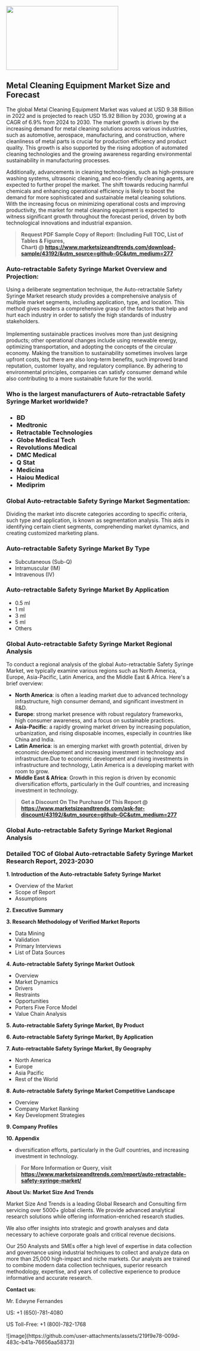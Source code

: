 <p><img class="alignnone size-medium wp-image-20088" src="https://ffe5etoiles.com/wp-content/uploads/2024/12/MST1-300x171.png" alt="" width="300" height="171" /></p><h2>Metal Cleaning Equipment Market Size and Forecast</h2><p>The global Metal Cleaning Equipment Market was valued at USD 9.38 Billion in 2022 and is projected to reach USD 15.92 Billion by 2030, growing at a CAGR of 6.9% from 2024 to 2030. The market growth is driven by the increasing demand for metal cleaning solutions across various industries, such as automotive, aerospace, manufacturing, and construction, where cleanliness of metal parts is crucial for production efficiency and product quality. This growth is also supported by the rising adoption of automated cleaning technologies and the growing awareness regarding environmental sustainability in manufacturing processes.</p><p>Additionally, advancements in cleaning technologies, such as high-pressure washing systems, ultrasonic cleaning, and eco-friendly cleaning agents, are expected to further propel the market. The shift towards reducing harmful chemicals and enhancing operational efficiency is likely to boost the demand for more sophisticated and sustainable metal cleaning solutions. With the increasing focus on minimizing operational costs and improving productivity, the market for metal cleaning equipment is expected to witness significant growth throughout the forecast period, driven by both technological innovations and industrial expansion.</p></p><blockquote id="" class=""><strong>Request PDF Sample Copy of Report: (Including Full TOC, List of Tables &amp; Figures, Chart)&nbsp;@&nbsp;<strong><a href="https://www.marketsizeandtrends.com/download-sample/43192/&utm_source=github-GC&utm_medium=277" target="_blank">https://www.marketsizeandtrends.com/download-sample/43192/&utm_source=github-GC&utm_medium=277</a></strong></strong></blockquote><h3 id="" class="">Auto-retractable Safety Syringe Market&nbsp;Overview and Projection:</h3><p id="" class="">Using a deliberate segmentation technique, the Auto-retractable Safety Syringe Market research study provides a comprehensive analysis of multiple market segments, including application, type, and location. This method gives readers a comprehensive grasp of the factors that help and hurt each industry in order to satisfy the high standards of industry stakeholders. <br /> <br />Implementing sustainable practices involves more than just designing products; other operational changes include using renewable energy, optimizing transportation, and adopting the concepts of the circular economy. Making the transition to sustainability sometimes involves large upfront costs, but there are also long-term benefits, such improved brand reputation, customer loyalty, and regulatory compliance. By adhering to environmental principles, companies can satisfy consumer demand while also contributing to a more sustainable future for the world.</p><h3 id="" class="">Who is the largest manufacturers of&nbsp;Auto-retractable Safety Syringe Market worldwide?</h3><h3 class=""><p><ul><li>BD </li><li> Medtronic </li><li> Retractable Technologies </li><li> Globe Medical Tech </li><li> Revolutions Medical </li><li> DMC Medical </li><li> Q Stat </li><li> Medicina </li><li> Haiou Medical </li><li> Mediprim</li></ul></p></h3><h3 id="" class="">Global&nbsp;Auto-retractable Safety Syringe Market Segmentation:</h3><p id="" class="">Dividing the market into discrete categories according to specific criteria, such type and application, is known as segmentation analysis. This aids in identifying certain client segments, comprehending market dynamics, and creating customized marketing plans.</p><h3 id="" class="">Auto-retractable Safety Syringe Market&nbsp;By Type</h3><p><p><ul><li>Subcutaneous (Sub-Q)</li><li> Intramuscular (IM)</li><li> Intravenous (IV)</p></li></ul></p></p><h3 id="" class="">Auto-retractable Safety Syringe Market&nbsp;By Application</h3><p class=""><p><ul><li>0.5 ml</li><li> 1 ml</li><li> 3 ml</li><li> 5 ml</li><li> Others</li></ul></p></p><h3 id="" class="">Global Auto-retractable Safety Syringe Market Regional Analysis</h3><p id="" class="">To conduct a regional analysis of the global Auto-retractable Safety Syringe Market, we typically examine various regions such as North America, Europe, Asia-Pacific, Latin America, and the Middle East &amp; Africa. Here's a brief overview:</p><ul><li><strong>North America</strong>: is often a leading market due to advanced technology infrastructure, high consumer demand, and significant investment in R&amp;D.</li><li><strong>Europe</strong>: strong market presence with robust regulatory frameworks, high consumer awareness, and a focus on sustainable practices.</li><li><strong>Asia-Pacific</strong>: a rapidly growing market driven by increasing population, urbanization, and rising disposable incomes, especially in countries like China and India.</li><li><strong>Latin America</strong>: is an emerging market with growth potential, driven by economic development and increasing investment in technology and infrastructure.Due to economic development and rising investments in infrastructure and technology, Latin America is a developing market with room to grow.</li><li><strong>Middle East &amp; Africa</strong>: Growth in this region is driven by economic diversification efforts, particularly in the Gulf countries, and increasing investment in technology.</li></ul><blockquote id="" class=""><strong>Get a Discount On The Purchase Of This Report @ <strong><a href="https://www.marketsizeandtrends.com/ask-for-discount/43192/&utm_source=github-GC&utm_medium=277" target="_blank">https://www.marketsizeandtrends.com/ask-for-discount/43192/&utm_source=github-GC&utm_medium=277</a></strong></strong></blockquote><h3 id="" class="">Global Auto-retractable Safety Syringe Market Regional Analysis</h3><h3 id="" class="">Detailed TOC of Global Auto-retractable Safety Syringe Market Research Report, 2023-2030</h3><p id="" class=""><strong>1. Introduction of the Auto-retractable Safety Syringe Market</strong></p><ul><li>Overview of the Market</li><li>Scope of Report</li><li>Assumptions</li></ul><p id="" class=""><strong>2. Executive Summary</strong></p><p id="" class=""><strong>3. Research Methodology of Verified Market Reports</strong></p><ul><li>Data Mining</li><li>Validation</li><li>Primary Interviews</li><li>List of Data Sources</li></ul><p id="" class=""><strong>4. Auto-retractable Safety Syringe Market Outlook</strong></p><ul><li>Overview</li><li>Market Dynamics</li><li>Drivers</li><li>Restraints</li><li>Opportunities</li><li>Porters Five Force Model</li><li>Value Chain Analysis</li></ul><p id="" class=""><strong>5. Auto-retractable Safety Syringe Market, By Product</strong></p><p id="" class=""><strong>6. Auto-retractable Safety Syringe Market, By Application</strong></p><p id="" class=""><strong>7. Auto-retractable Safety Syringe Market, By Geography</strong></p><ul><li>North America</li><li>Europe</li><li>Asia Pacific</li><li>Rest of the World</li></ul><p id="" class=""><strong>8. Auto-retractable Safety Syringe Market Competitive Landscape</strong></p><ul><li>Overview</li><li>Company Market Ranking</li><li>Key Development Strategies</li></ul><p id="" class=""><strong>9. Company Profiles</strong></p><p id="" class=""><strong>10. Appendix</strong></p><ul><li>diversification efforts, particularly in the Gulf countries, and increasing investment in technology.</li></ul><blockquote id="" class=""><strong>For More Information or Query, visit <strong><strong><a href="https://www.marketsizeandtrends.com/report/auto-retractable-safety-syringe-market/" target="_blank">https://www.marketsizeandtrends.com/report/auto-retractable-safety-syringe-market/</a></strong></strong></strong></blockquote><p id="" class=""><strong>About Us: Market Size And Trends</strong></p><p id="" class="">Market Size And Trends is a leading Global Research and Consulting firm servicing over 5000+ global clients. We provide advanced analytical research solutions while offering information-enriched research studies.</p><p id="" class="">We also offer insights into strategic and growth analyses and data necessary to achieve corporate goals and critical revenue decisions.</p><p id="" class="">Our 250 Analysts and SMEs offer a high level of expertise in data collection and governance using industrial techniques to collect and analyze data on more than 25,000 high-impact and niche markets. Our analysts are trained to combine modern data collection techniques, superior research methodology, expertise, and years of collective experience to produce informative and accurate research.</p><p id="" class=""><strong>Contact us:</strong></p><p id="" class="">Mr. Edwyne Fernandes</p><p id="" class="">US: +1 (650)-781-4080</p><p id="" class="">US Toll-Free: +1 (800)-782-1768</p>
![image](https://github.com/user-attachments/assets/219f9e78-009d-483c-b41a-76656aa58373)
